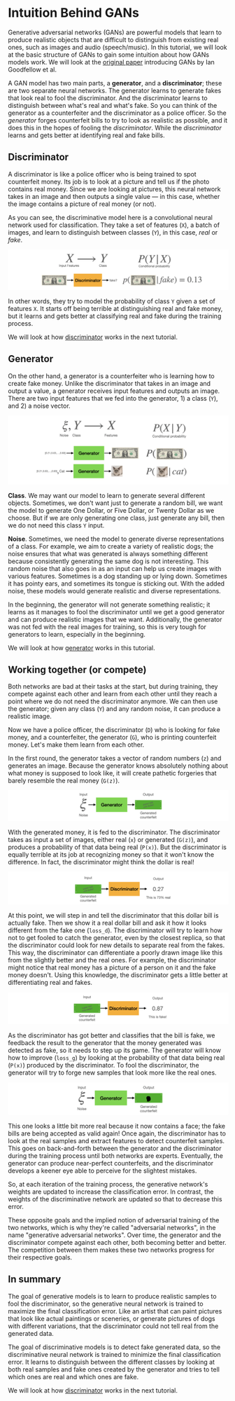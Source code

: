 # Intuition Behind GANs

Generative adversarial networks (GANs) are powerful models that learn to produce realistic objects that are difficult to distinguish from existing real ones, such as images and audio (speech/music). In this tutorial, we will look at the basic structure of GANs to gain some intuition about how GANs models work. We will look at the [original paper](https://github.com/jinglescode/generative-adversarial-networks/blob/main/tutorials/01%20Intuition%20Behind%20GANs/assets/Generative%20Adversarial%20Networks.pdf) introducing GANs by Ian Goodfellow et al.

A GAN model has two main parts, a **generator**, and a **discriminator**; these are two separate neural networks. The generator learns to generate fakes that look real to fool the discriminator. And the discriminator learns to distinguish between what's real and what's fake. So you can think of the generator as a counterfeiter and the discriminator as a police officer. So the *generator* forges counterfeit bills to try to look as realistic as possible, and it does this in the hopes of fooling the *discriminator*. While the *discriminator* learns and gets better at identifying real and fake bills.

## Discriminator

A discriminator is like a police officer who is being trained to spot counterfeit money. Its job is to look at a picture and tell us if the photo contains real money. Since we are looking at pictures, this neural network takes in an image and then outputs a single value — in this case, whether the image contains a picture of real money (or not).

As you can see, the discriminative model here is a convolutional neural network used for classification. They take a set of features (`X`), a batch of images, and learn to distinguish between classes (`Y`), in this case, *real* or *fake*. 

![Discriminator](assets/01.png)

In other words, they try to model the probability of class `Y` given a set of features `X`. It starts off being terrible at distinguishing real and fake money, but it learns and gets better at classifying real and fake during the training process.

We will look at how [discriminator](https://github.com/jinglescode/generative-adversarial-networks/tree/main/tutorials/02%20Discriminator) works in the next tutorial.

## Generator

On the other hand, a generator is a counterfeiter who is learning how to create fake money. Unlike the discriminator that takes in an image and output a value, a generator receives input features and outputs an image. There are two input features that we fed into the generator, 1) a class (`Y`), and 2) a noise vector.

![Generator](assets/02.png)

**Class**. We may want our model to learn to generate several different objects. Sometimes, we don't want just to generate a random bill, we want the model to generate One Dollar, or Five Dollar, or Twenty Dollar as we choose. But if we are only generating one class, just generate any bill, then we do not need this class `Y` input.

**Noise**. Sometimes, we need the model to generate diverse representations of a class. For example, we aim to create a variety of realistic dogs; the noise ensures that what was generated is always something different because consistently generating the same dog is not interesting. This random noise that also goes in as an input can help us create images with various features. Sometimes is a dog standing up or lying down. Sometimes it has pointy ears, and sometimes its tongue is sticking out. With the added noise, these models would generate realistic and diverse representations. 

In the beginning, the generator will not generate something realistic; it learns as it manages to fool the discriminator until we get a good generator and can produce realistic images that we want. Additionally, the generator was not fed with the real images for training, so this is very tough for generators to learn, especially in the beginning.

We will look at how [generator](https://github.com/jinglescode/generative-adversarial-networks/tree/main/tutorials/03%20Generator) works in this tutorial.

## Working together (or compete)

Both networks are bad at their tasks at the start, but during training, they compete against each other and learn from each other until they reach a point where we do not need the discriminator anymore. We can then use the generator; given any class (`Y`) and any random noise, it can produce a realistic image. 

Now we have a police officer, the discriminator (`D`) who is looking for fake money, and a counterfeiter, the generator (`G`), who is printing counterfeit money. Let's make them learn from each other.

In the first round, the generator takes a vector of random numbers (`z`) and generates an image. Because the generator knows absolutely nothing about what money is supposed to look like, it will create pathetic forgeries that barely resemble the real money (`G(z)`). 

![Generator makes the first sample](assets/03.png)

With the generated money, it is fed to the discriminator. The discriminator takes as input a set of images, either real (`x`) or generated (`G(z)`), and produces a probability of that data being real (`P(x)`). But the discriminator is equally terrible at its job at recognizing money so that it won't know the difference. In fact, the discriminator might think the dollar is real!

![Discriminator thinks this is real](assets/04.png)

At this point, we will step in and tell the discriminator that this dollar bill is actually fake. Then we show it a real dollar bill and ask it how it looks different from the fake one (`loss_d`). The discriminator will try to learn how not to get fooled to catch the generator, even by the closest replica, so that the discriminator could look for new details to separate real from the fakes. This way, the discriminator can differentiate a poorly drawn image like this from the slightly better and the real ones. For example, the discriminator might notice that real money has a picture of a person on it and the fake money doesn't. Using this knowledge, the discriminator gets a little better at differentiating real and fakes. 

![Discriminator now thinks this is fake](assets/05.png)

As the discriminator has got better and classifies that the bill is fake, we feedback the result to the generator that the money generated was detected as fake, so it needs to step up its game. The generator will know how to improve (`loss_g`) by looking at the probability of that data being real (`P(x)`) produced by the discriminator. To fool the discriminator, the generator will try to forge new samples that look more like the real ones.

![Generator makes new and improved bill](assets/06.png)

This one looks a little bit more real because it now contains a face; the fake bills are being accepted as valid again! Once again, the discriminator has to look at the real samples and extract features to detect counterfeit samples. This goes on back-and-forth between the generator and the discriminator during the training process until both networks are experts. Eventually, the generator can produce near-perfect counterfeits, and the discriminator develops a keener eye able to perceive for the slightest mistakes.

So, at each iteration of the training process, the generative network's weights are updated to increase the classification error. In contrast, the weights of the discriminative network are updated so that to decrease this error.

These opposite goals and the implied notion of adversarial training of the two networks, which is why they're called "adversarial networks", in the name "generative adversarial networks". Over time, the generator and the discriminator compete against each other, both becoming better and better. The competition between them makes these two networks progress for their respective goals. 

## In summary

The goal of generative models is to learn to produce realistic samples to fool the discriminator, so the generative neural network is trained to maximize the final classification error. Like an artist that can paint pictures that look like actual paintings or sceneries, or generate pictures of dogs with different variations, that the discriminator could not tell real from the generated data.

The goal of discriminative models is to detect fake generated data, so the discriminative neural network is trained to minimize the final classification error. It learns to distinguish between the different classes by looking at both real samples and fake ones created by the generator and tries to tell which ones are real and which ones are fake.

We will look at how [discriminator](https://github.com/jinglescode/generative-adversarial-networks/tree/main/tutorials/02%20Discriminator) works in the next tutorial.
